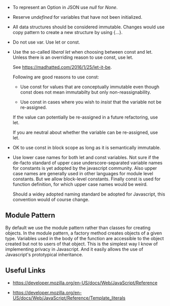 
- To represent an Option in JSON use _null_ for _None_. 

- Reserve _undefined_ for variables that have not been initialized.

- All data structures should be considered immutable.  Changes would use copy
  pattern to create a new structure by using {...}.

- Do not use var. Use let or const.

- Use the so-called _liberal let_ when choosing between const and let.
  Unless there is an overriding reason to use const, use let.

  See https://madhatted.com/2016/1/25/let-it-be.

  Following are good reasons to use const:

  - Use const for values that are conceptually immutable even 
  though const does not mean immutabilty but only non-reassignability.

  - Use const in cases where you wish to _insist_ that the 
  variable not be re-assigned.

  If the value can potentially be re-assigned in a future refactoring, 
  use let.

  If you are neutral about whether the variable can be re-assigned,
  use let.

- OK to use const in block scope as long as it is semantically 
  immutable.

- Use lower case names for both let and const variables.
  Not sure if the de-facto standard of upper case underscore-separated
  variable names for constants is yet adopted by the javascript
  community. Also upper case names are generally used in other languages
  for module level constants. But we allow block-level constants.
  Finally const is used for function definition, for which upper case 
  names would be weird.

  Should a widey adopted naming standard be adopted for Javascript, 
  this convention would of course change.

## Module Pattern

By default we use the module pattern rather than classes for creating
objects. In the module pattern, a factory method creates objects of 
a given type. Variables used in the body of the function are accessible
to the object created but not to users of that object. This is the simplest
way I know of implementing privacy in Javascript. And it easily allows
the use of Javascript's prototypical inheritance.

## Useful Links

- https://developer.mozilla.org/en-US/docs/Web/JavaScript/Reference

- https://developer.mozilla.org/en-US/docs/Web/JavaScript/Reference/Template_literals
